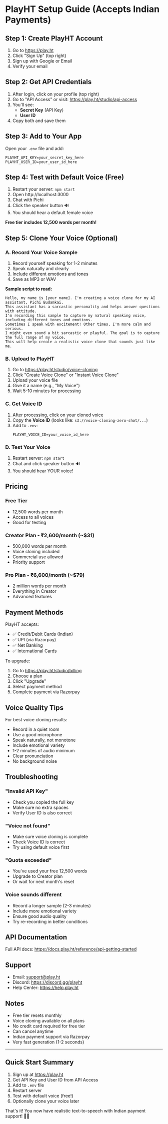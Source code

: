 # PlayHT Setup Guide (Accepts Indian Payments)

## Step 1: Create PlayHT Account

1. Go to https://play.ht
2. Click "Sign Up" (top right)
3. Sign up with Google or Email
4. Verify your email

## Step 2: Get API Credentials

1. After login, click on your profile (top right)
2. Go to "API Access" or visit: https://play.ht/studio/api-access
3. You'll see:
   - **Secret Key** (API Key)
   - **User ID**
4. Copy both and save them

## Step 3: Add to Your App

Open your `.env` file and add:

```
PLAYHT_API_KEY=your_secret_key_here
PLAYHT_USER_ID=your_user_id_here
```

## Step 4: Test with Default Voice (Free)

1. Restart your server: `npm start`
2. Open http://localhost:3000
3. Chat with Pichi
4. Click the speaker button 🔊
5. You should hear a default female voice

**Free tier includes 12,500 words per month!**

## Step 5: Clone Your Voice (Optional)

### A. Record Your Voice Sample

1. Record yourself speaking for 1-2 minutes
2. Speak naturally and clearly
3. Include different emotions and tones
4. Save as MP3 or WAV

**Sample script to read:**
```
Hello, my name is [your name]. I'm creating a voice clone for my AI assistant, Pichi Budamkai. 
This assistant has a sarcastic personality and helps answer questions with attitude. 
I'm recording this sample to capture my natural speaking voice, including different tones and emotions.
Sometimes I speak with excitement! Other times, I'm more calm and serious.
I might even sound a bit sarcastic or playful. The goal is to capture the full range of my voice.
This will help create a realistic voice clone that sounds just like me.
```

### B. Upload to PlayHT

1. Go to https://play.ht/studio/voice-cloning
2. Click "Create Voice Clone" or "Instant Voice Clone"
3. Upload your voice file
4. Give it a name (e.g., "My Voice")
5. Wait 5-10 minutes for processing

### C. Get Voice ID

1. After processing, click on your cloned voice
2. Copy the **Voice ID** (looks like: `s3://voice-cloning-zero-shot/...`)
3. Add to `.env`:
   ```
   PLAYHT_VOICE_ID=your_voice_id_here
   ```

### D. Test Your Voice

1. Restart server: `npm start`
2. Chat and click speaker button 🔊
3. You should hear YOUR voice!

## Pricing

### Free Tier
- 12,500 words per month
- Access to all voices
- Good for testing

### Creator Plan - ₹2,600/month (~$31)
- 500,000 words per month
- Voice cloning included
- Commercial use allowed
- Priority support

### Pro Plan - ₹6,600/month (~$79)
- 2 million words per month
- Everything in Creator
- Advanced features

## Payment Methods

PlayHT accepts:
- ✅ Credit/Debit Cards (Indian)
- ✅ UPI (via Razorpay)
- ✅ Net Banking
- ✅ International Cards

To upgrade:
1. Go to https://play.ht/studio/billing
2. Choose a plan
3. Click "Upgrade"
4. Select payment method
5. Complete payment via Razorpay

## Voice Quality Tips

For best voice cloning results:
- Record in a quiet room
- Use a good microphone
- Speak naturally, not monotone
- Include emotional variety
- 1-2 minutes of audio minimum
- Clear pronunciation
- No background noise

## Troubleshooting

### "Invalid API Key"
- Check you copied the full key
- Make sure no extra spaces
- Verify User ID is also correct

### "Voice not found"
- Make sure voice cloning is complete
- Check Voice ID is correct
- Try using default voice first

### "Quota exceeded"
- You've used your free 12,500 words
- Upgrade to Creator plan
- Or wait for next month's reset

### Voice sounds different
- Record a longer sample (2-3 minutes)
- Include more emotional variety
- Ensure good audio quality
- Try re-recording in better conditions

## API Documentation

Full API docs: https://docs.play.ht/reference/api-getting-started

## Support

- Email: support@play.ht
- Discord: https://discord.gg/playht
- Help Center: https://help.play.ht

## Notes

- Free tier resets monthly
- Voice cloning available on all plans
- No credit card required for free tier
- Can cancel anytime
- Indian payment support via Razorpay
- Very fast generation (1-2 seconds)

---

## Quick Start Summary

1. Sign up at https://play.ht
2. Get API Key and User ID from API Access
3. Add to `.env` file
4. Restart server
5. Test with default voice (free!)
6. Optionally clone your voice later

That's it! You now have realistic text-to-speech with Indian payment support! 🥑🎤
